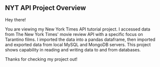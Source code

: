 ## NYT API Project Overview

Hey there!

You are viewing my New York Times API tutorial project. 
I accessed data from The New York Times' movie review API with a specific focus on Tarantino films.
I imported the data into a pandas dataframe, then imported and exported data from local MySQL and MongoDB servers. 
This project shows capability in reading and writing data to and from databases. 

Thanks for checking my project out!
